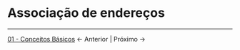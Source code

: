 # Associação de endereços







---

[01 - Conceitos Básicos](01%20-%20Conceitos%20Básicos.md) <- Anterior | Próximo ->
